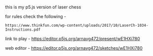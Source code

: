 this is my p5.js version of laser chess

for rules check the following -
    
    https://www.thinkfun.com/wp-content/uploads/2017/10/LaserCh-1034-Instructions.pdf
    
    
link to play - https://editor.p5js.org/arnavg472/present/wE1HXi780

web editor - https://editor.p5js.org/arnavg472/sketches/wE1HXi780
